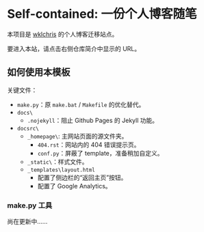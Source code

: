 # Self-contained: 一份个人博客随笔 <!-- omit in toc -->

本项目是 [wklchris](https://github.com/wklchris) 的个人博客迁移站点。

要进入本站，请点击右侧仓库简介中显示的 URL。

## 如何使用本模板

关键文件：
- `make.py`：原 `make.bat` / `Makefile` 的优化替代。
- `docs\`
  - `.nojekyll`：阻止 Github Pages 的 Jekyll 功能。
- `docsrc\`
  - `_homepage\`: 主网站页面的源文件夹。
    - `404.rst`：网站内的 404 错误提示页。
    - `conf.py`：屏蔽了 template，准备稍加自定义。
  - `_static\`：样式文件。
  - `_templates\layout.html`
    - 配置了侧边栏的“返回主页”按钮。
    - 配置了 Google Analytics。

### make.py 工具

尚在更新中……
